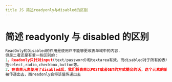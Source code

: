 ```yaml
---
title JS 简述readyonly与disabled的区别
---
```


# 简述 readyonly 与 disabled 的区别

```js
ReadOnly和Disabled的作⽤是使⽤⼾不能够更改表单域中的内容.
但是⼆者还是有着⼀些区别的：
1、Readonly只针对input(text/password)和textarea有效，⽽disabled对于所有的表单元素有效，包
括select,radio,checkbox,button等。
2、在表单元素使⽤了disabled后，我们将表单以POST或者GET的⽅式提交的话，这个元素的值不会
被传递出去，⽽readonly会将该值传递出去
```
